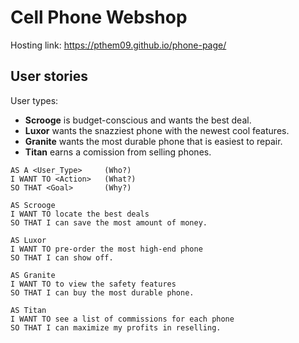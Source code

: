 ﻿# Cell Phone Webshop

Hosting link: https://pthem09.github.io/phone-page/

## User stories

User types:

- **Scrooge** is budget-conscious and wants the best deal.
- **Luxor** wants the snazziest phone with the newest cool features.
- **Granite** wants the most durable phone that is easiest to repair.
- **Titan** earns a comission from selling phones.

```
AS A <User_Type>     (Who?)
I WANT TO <Action>   (What?)
SO THAT <Goal>       (Why?)

AS Scrooge
I WANT TO locate the best deals
SO THAT I can save the most amount of money.

AS Luxor
I WANT TO pre-order the most high-end phone
SO THAT I can show off.

AS Granite
I WANT TO to view the safety features
SO THAT I can buy the most durable phone.

AS Titan
I WANT TO see a list of commissions for each phone
SO THAT I can maximize my profits in reselling.
```

